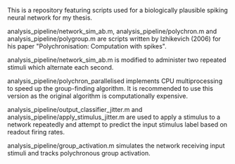 This is a repository featuring scripts used for a biologically plausible spiking neural network for my thesis.

analysis\_pipeline/network_sim_ab.m, analysis\_pipeline/polychron.m and analysis\_pipeline/polygroup.m are scripts written by Izhikevich (2006) for his paper "Polychronisation: Computation with spikes".

analysis\_pipeline/network_sim_ab.m is modified to administer two repeated stimuli which alternate each second.

analysis\_pipeline/polychron_parallelised implements CPU multiprocessing to speed up the group-finding algorithm. It is recommended to use this version as the original algorithm is computationally expensive.

analysis\_pipeline/output_classifier_jitter.m and analysis\_pipeline/apply_stimulus_jitter.m are used to apply a stimulus to a network repeatedly and attempt to predict the input stimulus label based on readout firing rates.

analysis\_pipeline/group_activation.m simulates the network receiving input stimuli and tracks polychronous group activation.
